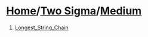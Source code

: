# [Home](./../..)/[Two Sigma](./..)/[Medium](./)
1. [Longest_String_Chain](./Longest_String_Chain.md)
